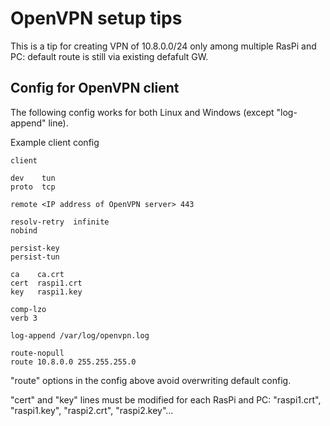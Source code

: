 # OpenVPN setup tips

This is a tip for creating VPN of 10.8.0.0/24 only among multiple RasPi and PC: default route is still via existing defafult GW.

## Config for OpenVPN client

The following config works for both Linux and Windows (except "log-append" line).

Example client config
```
client

dev    tun
proto  tcp

remote <IP address of OpenVPN server> 443

resolv-retry  infinite
nobind

persist-key
persist-tun

ca    ca.crt
cert  raspi1.crt
key   raspi1.key

comp-lzo
verb 3

log-append /var/log/openvpn.log

route-nopull
route 10.8.0.0 255.255.255.0
```

"route" options in the config above avoid overwriting default config.

"cert" and "key" lines must be modified for each RasPi and PC: "raspi1.crt", "raspi1.key", "raspi2.crt", "raspi2.key"...
